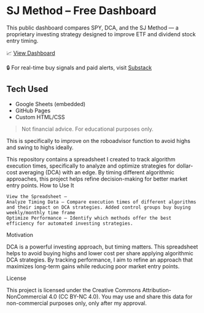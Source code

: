 # SJ Method – Free Dashboard

This public dashboard compares SPY, DCA, and the SJ Method — a proprietary investing strategy designed to improve ETF and dividend stock entry timing.

📈 [View Dashboard](https://verycooljk007.github.io/algorithm-trading/)

🔒 For real-time buy signals and paid alerts, visit [Substack](https://cooljk007.substack.com)

## Tech Used
- Google Sheets (embedded)
- GitHub Pages
- Custom HTML/CSS

> Not financial advice. For educational purposes only.

This is specifically to improve on the roboadvisor function to avoid highs and swing to highs ideally.

This repository contains a spreadsheet I created to track algorithm execution times, specifically to analyze and optimize strategies for dollar-cost averaging (DCA) with an edge. By timing different algorithmic approaches, this project helps refine decision-making for better market entry points.
How to Use It

    View the Spreadsheet – 
    Analyze Timing Data – Compare execution times of different algorithms and their impact on DCA strategies. Added control groups buy buying weekly/monthly time frame
    Optimize Performance – Identify which methods offer the best efficiency for automated investing strategies.

Motivation

DCA is a powerful investing approach, but timing matters. This spreadsheet helps to avoid buying highs and lower cost per share applying algorithmic DCA strategies. By tracking performance, I aim to refine an approach that maximizes long-term gains while reducing poor market entry points.

License

This project is licensed under the Creative Commons Attribution-NonCommercial 4.0 (CC BY-NC 4.0). You may use and share this data for non-commercial purposes only, only after my approval.
